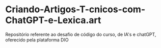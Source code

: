 # Criando-Artigos-T-cnicos-com-ChatGPT-e-Lexica.art
Repositório referente ao desafio de código do curso, de IA's e chatGPT, oferecido pela plataforma DIO
